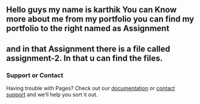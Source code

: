 ## Hello guys my name is karthik You can Know more about me from my portfolio you can find my portfolio to the right named as Assignment
## and in that Assignment there is a file called assignment-2. In that u can find the files.


### Support or Contact

Having trouble with Pages? Check out our [documentation](https://help.github.com/categories/github-pages-basics/) or [contact support](https://github.com/contact) and we’ll help you sort it out.
